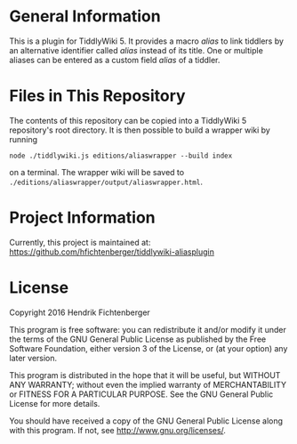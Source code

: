 # General Information

This is a plugin for TiddlyWiki 5. It provides a macro *alias* to link tiddlers
by an alternative identifier called *alias* instead of its title. One or
multiple aliases can be entered as a custom field *alias* of a tiddler.

# Files in This Repository
The contents of this repository can be copied into a TiddlyWiki 5 repository's
root directory. It is then possible to build a wrapper wiki by running

    node ./tiddlywiki.js editions/aliaswrapper --build index

on a terminal. The wrapper wiki will be saved to
`./editions/aliaswrapper/output/aliaswrapper.html`.

# Project Information
Currently, this project is maintained at:
https://github.com/hfichtenberger/tiddlywiki-aliasplugin

# License
Copyright 2016 Hendrik Fichtenberger

This program is free software: you can redistribute it and/or modify
it under the terms of the GNU General Public License as published by
the Free Software Foundation, either version 3 of the License, or
(at your option) any later version.

This program is distributed in the hope that it will be useful,
but WITHOUT ANY WARRANTY; without even the implied warranty of
MERCHANTABILITY or FITNESS FOR A PARTICULAR PURPOSE.  See the
GNU General Public License for more details.

You should have received a copy of the GNU General Public License
along with this program.  If not, see <http://www.gnu.org/licenses/>.
